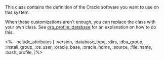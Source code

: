 This class contains the definition of the Oracle software you want to use on this system.

When these customizations aren't enough, you can replace the class with your own class. See [ora_profile::database](./database.html) for an explanation on how to do this.

<%- include_attributes [
  :version,
  :database_type,
  :dirs,
  :dba_group,
  :install_group,
  :os_user,
  :oracle_base,
  :oracle_home,
  :source,
  :file_name,
  :bash_profile,
]%>
